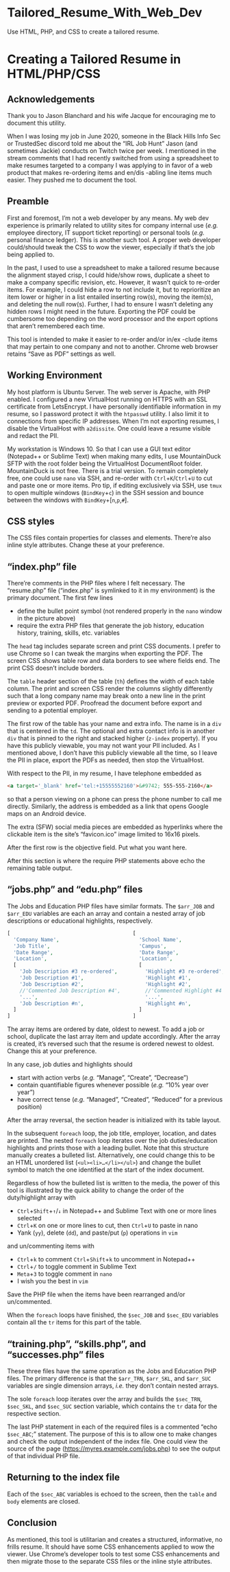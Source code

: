 # Tailored_Resume_With_Web_Dev
Use HTML, PHP, and CSS to create a tailored resume.

# Creating a Tailored Resume in HTML/PHP/CSS

## Acknowledgements

Thank you to Jason Blanchard and his wife Jacque for encouraging me to document this utility.

When I was losing my job in June 2020, someone in the Black Hills Info Sec or TrustedSec discord told me about the “IRL Job Hunt” Jason (and sometimes Jackie) conducts on Twitch twice per week. I mentioned in the stream comments that I had recently switched from using a spreadsheet to make resumes targeted to a company I was applying to in favor of a web product that makes re-ordering items and en/dis -abling line items much easier. They pushed me to document the tool.

## Preamble

First and foremost, I’m not a web developer by any means. My web dev experience is primarily related to utility sites for company internal use (*e.g.* employee directory, IT support ticket reporting) or personal tools (*e.g.* personal finance ledger). This is another such tool. A proper web developer could/should tweak the CSS to wow the viewer, especially if that’s the job being applied to.

In the past, I used to use a spreadsheet to make a tailored resume because the alignment stayed crisp, I could hide/show rows, duplicate a sheet to make a company specific revision, etc. However, it wasn’t quick to re-order items. For example, I could hide a row to not include it, but to reprioritize an item lower or higher in a list entailed inserting row(s), moving the item(s), and deleting the null row(s). Further, I had to ensure I wasn’t deleting any hidden rows I might need in the future. Exporting the PDF could be cumbersome too depending on the word processor and the export options that aren’t remembered each time.

This tool is intended to make it easier to re-order and/or in/ex -clude  items that may pertain to one company and not to another. Chrome web browser retains “Save as PDF” settings as well. 

## Working Environment

My host platform is Ubuntu Server. The web server is Apache, with PHP enabled. I configured a new VirtualHost running on HTTPS with an SSL certificate from LetsEncrypt. I have personally identifiable information in my resume, so I password protect it with the `htpasswd` utility. I also limit it to connections from specific IP addresses. When I’m not exporting resumes, I disable the VirtualHost with `a2dissite`. One could leave a resume visible and redact the PII.

My workstation is Windows 10. So that I can use a GUI text editor (Notepad++ or Sublime Text) when making many edits, I use MountainDuck SFTP with the root folder being the VirtualHost DocumentRoot folder. MountainDuck is not free. There is a trial version. To remain completely free, one could use `nano` via SSH, and re-order with `Ctrl`+`K`/`Ctrl`+`U` to cut and paste one or more items. Pro tip, if editing exclusively via SSH, use `tmux` to open multiple windows (`BindKey`+`c`) in the SSH session and bounce between the windows with `BindKey`+[`n`,`p`,`#`].
  
## CSS styles

The CSS files contain properties for classes and elements. There’re also inline style attributes. Change these at your preference.

## “index.php” file

There’re comments in the PHP files where I felt necessary. The “resume.php” file (“index.php” is symlinked to it in my environment) is the primary document. The first few lines
- define the bullet point symbol (not rendered properly in the `nano` window in the picture above)
- require the extra PHP files that generate the job history, education history, training, skills, etc. variables

The `head` tag includes separate screen and print CSS documents. I prefer to use Chrome so I can tweak the margins when exporting the PDF. The screen CSS shows table row and data borders to see where fields end. The print CSS doesn’t include borders.

The `table` header section of the table (`th`) defines the width of each table column. The print and screen CSS render the columns slightly differently such that a long company name may break onto a new line in the print preview or exported PDF. Proofread the document before export and sending to a potential employer.

The first row of the table has your name and extra info. The name is in a `div` that is centered in the `td`. The optional and extra contact info is in another `div` that is pinned to the right and stacked higher (`z-index` property). If you have this publicly viewable, you may not want your PII included. As I mentioned above, I don’t have this publicly viewable all the time, so I leave the PII in place, export the PDFs as needed, then stop the VirtualHost.

With respect to the PII, in my resume, I have telephone embedded as

```html
<a target='_blank' href='tel:+15555552160'>&#9742; 555-555-2160</a>
```

so that a person viewing on a phone can press the phone number to call me directly. Similarly, the address is embedded as a link that opens Google maps on an Android device.

The extra (SFW) social media pieces are embedded as hyperlinks where the clickable item is the site’s “favicon.ico” image limited to 16x16 pixels.

After the first row is the objective field. Put what you want here.

After this section is where the require PHP statements above echo the remaining table output.

## “jobs.php” and “edu.php” files

The Jobs and Education PHP files have similar formats. The `$arr_JOB` and `$arr_EDU` variables are each an array and contain a nested array of job descriptions or educational highlights, respectively. 

```php
[                                        [                           
  'Company Name',                          'School Name',              
  'Job Title',                             'Campus',                   
  'Date Range',                            'Date Range',               
  'Location',                              'Location',                 
  [                                        [                           
    'Job Description #3 re-ordered',         'Highlight #3 re-ordered',  
    'Job Description #1',                    'Highlight #1',             
    'Job Description #2',                    'Highlight #2',             
    //'Commented Job Description #4',        //'Commented Highlight #4', 
    '...',                                   '...',                      
    'Job Description #n',                    'Highlight #n',             
  ]                                        ]                           
]                                        ]                           
```

The array items are ordered by date, oldest to newest. To add a job or school, duplicate the last array item and update accordingly. After the array is created, it’s reversed such that the resume is ordered newest to oldest. Change this at your preference.

In any case, job duties and highlights should
- start with action verbs (*e.g.* “Manage”, “Create”, “Decrease”)
- contain quantifiable figures whenever possible (*e.g.* “10% year over year”)
- have correct tense (*e.g.* “Managed”, “Created”, “Reduced” for a previous position)

After the array reversal, the section header is initialized with its table layout.

In the subsequent `foreach` loop, the job title, employer, location, and dates are printed. The nested `foreach` loop iterates over the job duties/education highlights and prints those with a leading bullet. Note that this structure manually creates a bulleted list. Alternatively, one could change this to be an HTML unordered list (`<ul><li>…</li></ul>`) and change the bullet symbol to match the one identified at the start of the index document. 

Regardless of how the bulleted list is written to the media, the power of this tool is illustrated by the quick ability to change the order of the duty/highlight array with 
- `Ctrl`+`Shift`+`↑`/`↓` in Notepad++ and Sublime Text with one or more lines selected
- `Ctrl`+`K` on one or more lines to cut, then `Ctrl`+`U` to paste in nano
- Yank (`yy`), delete (`dd`), and paste/put (`p`) operations in `vim`

and un/commenting items with
- `Ctrl`+`k` to comment `Ctrl`+`Shift`+`k` to uncomment in Notepad++
- `Ctrl`+`/` to toggle comment in Sublime Text
- `Meta`+`3` to toggle comment in `nano`
- I wish you the best in `vim`

Save the PHP file when the items have been rearranged and/or un/commented.

When the `foreach` loops have finished, the `$sec_JOB` and `$sec_EDU` variables contain all the `tr` items for this part of the table.

## “training.php”, “skills.php”, and “successes.php” files

These three files have the same operation as the Jobs and Education PHP files. The primary difference is that the `$arr_TRN`, `$arr_SKL`, and `$arr_SUC` variables are single dimension arrays, *i.e.* they don’t contain nested arrays.

The sole `foreach` loop iterates over the array and builds the `$sec_TRN`, `$sec_SKL`, and `$sec_SUC` section variable, which contains the `tr` data for the respective section.

The last PHP statement in each of the required files is a commented “echo `$sec_ABC`;” statement. The purpose of this is to allow one to make changes and check the output independent of the index file. One could view the source of the page (https://myres.example.com/jobs.php) to see the output of that individual PHP file.

## Returning to the index file

Each of the `$sec_ABC` variables is echoed to the screen, then the `table` and `body` elements are closed.

## Conclusion

As mentioned, this tool is utilitarian and creates a structured, informative, no frills resume. It should have some CSS enhancements applied to wow the viewer. Use Chrome’s developer tools to test some CSS enhancements and then migrate those to the separate CSS files or the inline style attributes.
